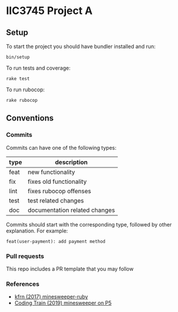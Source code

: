# IIC3745 Project A

## Setup

To start the project you should have bundler installed and run:

```
bin/setup
```

To run tests and coverage:
```
rake test
```

To run rubocop:
```
rake rubocop
```

## Conventions

### Commits

Commits can have one of the following types:

| type | description |
|---|---|
| feat | new functionality |
| fix | fixes old functionality |
| lint | fixes rubocop offenses |
| test | test related changes |
| doc | documentation related changes |

Commits should start with the corresponding type, followed by other explanation. For example:

```
feat(user-payment): add payment method
```

### Pull requests

This repo includes a PR template that you may follow

### References

* [kfrn (2017) minesweeper-ruby](https://github.com/kfrn/minesweeper-ruby)
* [Coding Train (2019) minesweeper on P5](https://github.com/CodingTrain/website/blob/main/CodingChallenges/CC_071_minesweeper/P5/)
